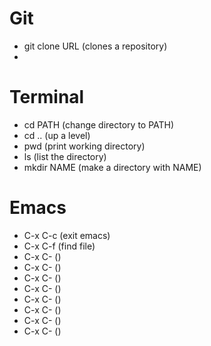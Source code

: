 # Git
- git clone URL (clones a repository)
-


# Terminal
- cd PATH (change directory to PATH)
- cd .. (up a level)
- pwd (print working directory)
- ls (list the directory)
- mkdir NAME (make a directory with NAME)


# Emacs
- C-x C-c (exit emacs)
- C-x C-f (find file)
- C-x C- ()
- C-x C- ()
- C-x C- ()
- C-x C- ()
- C-x C- ()
- C-x C- ()
- C-x C- ()
- C-x C- ()